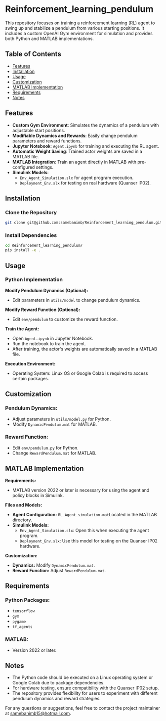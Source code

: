 # Reinforcement_learning_pendulum

This repository focuses on training a reinforcement learning (RL) agent to swing up and stabilize a pendulum from various starting positions. It includes a custom OpenAI Gym environment for simulation and provides both Python and MATLAB implementations.

## Table of Contents
- [Features](#features)
- [Installation](#installation)
- [Usage](#usage)
- [Customization](#customization)
- [MATLAB Implementation](#matlab-implementation)
- [Requirements](#requirements)
- [Notes](#notes)

## Features
- **Custom Gym Environment**: Simulates the dynamics of a pendulum with adjustable start positions.
- **Modifiable Dynamics and Rewards**: Easily change pendulum parameters and reward functions.
- **Jupyter Notebook**: `Agent.ipynb` for training and executing the RL agent.
- **Automatic Weight Saving**: Trained actor weights are saved in a MATLAB file.
- **MATLAB Integration**: Train an agent directly in MATLAB with pre-configured settings.
- **Simulink Models**:
  - `Env_Agent_Simulation.slx` for agent program execution.
  - `Deployment_Env.slx` for testing on real hardware (Quanser IP02).

## Installation

### Clone the Repository

```bash
git clone git@github.com:samebanimb/Reinforcement_learning_pendulum.git
```
### Install Dependencies
```bash
cd Reinforcement_learning_pendulum/
pip install -e .
```
## Usage

### Python Implementation

**Modify Pendulum Dynamics (Optional):**
- Edit parameters in `utils/model` to change pendulum dynamics.

**Modify Reward Function (Optional):**
- Edit `env/pendulum` to customize the reward function.

**Train the Agent:**
- Open `Agent.ipynb` in Jupyter Notebook.
- Run the notebook to train the agent.
- After training, the actor's weights are automatically saved in a MATLAB file.

**Execution Environment:**
- Operating System: Linux OS or Google Colab is required to access certain packages.

## Customization

### Pendulum Dynamics:
- Adjust parameters in `utils/model.py` for Python.
- Modify `DynamicPendulum.mat` for MATLAB.

### Reward Function:
- Edit `env/pendulum.py` for Python.
- Change `RewardPendulum.mat` for MATLAB.

## MATLAB Implementation

**Requirements:**
- MATLAB version 2022 or later is necessary for using the agent and policy blocks in Simulink.

**Files and Models:**
- **Agent Configuration:** `RL_Agent_simulation.mat`Located in the MATLAB directory.
- **Simulink Models:**
  - `Env_Agent_Simulation.slx`: Open this when executing the agent program.
  - `Deployment_Env.slx`: Use this model for testing on the Quanser IP02 hardware.

**Customization:**
- **Dynamics:** Modify `DynamicPendulum.mat`.
- **Reward Function:** Adjust `RewardPendulum.mat`.

## Requirements

### Python Packages:
- `tensorflow`
- `gym`
- `pygame`
- `tf_agents`

### MATLAB:
- Version 2022 or later.

## Notes
- The Python code should be executed on a Linux operating system or Google Colab due to package dependencies.
- For hardware testing, ensure compatibility with the Quanser IP02 setup.
- The repository provides flexibility for users to experiment with different pendulum dynamics and reward strategies.

For any questions or suggestions, feel free to contact the project maintainer at [samebanimb15@hotmail.com](mailto:samebanimb15@hotmail.com).
